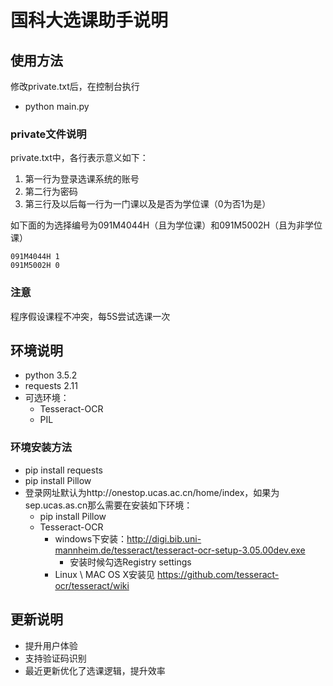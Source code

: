 # 国科大选课助手说明 #
## 使用方法 ##
修改private.txt后，在控制台执行
- python main.py

### private文件说明
private.txt中，各行表示意义如下：

1. 第一行为登录选课系统的账号
2. 第二行为密码
3. 第三行及以后每一行为一门课以及是否为学位课（0为否1为是）

如下面的为选择编号为091M4044H（且为学位课）和091M5002H（且为非学位课）

```
091M4044H 1
091M5002H 0
```

### 注意 ###
程序假设课程不冲突，每5S尝试选课一次


## 环境说明

- python 3.5.2
- requests 2.11
- 可选环境：
  - Tesseract-OCR
  - PIL

### 环境安装方法
- pip install requests
- pip install Pillow
- 登录网址默认为http://onestop.ucas.ac.cn/home/index，如果为sep.ucas.as.cn那么需要在安装如下环境：
  - pip install Pillow
  - Tesseract-OCR
    - windows下安装：http://digi.bib.uni-mannheim.de/tesseract/tesseract-ocr-setup-3.05.00dev.exe
      - 安装时候勾选Registry settings
    - Linux  \  MAC OS X安装见 https://github.com/tesseract-ocr/tesseract/wiki

## 更新说明

- 提升用户体验
- 支持验证码识别
- 最近更新优化了选课逻辑，提升效率